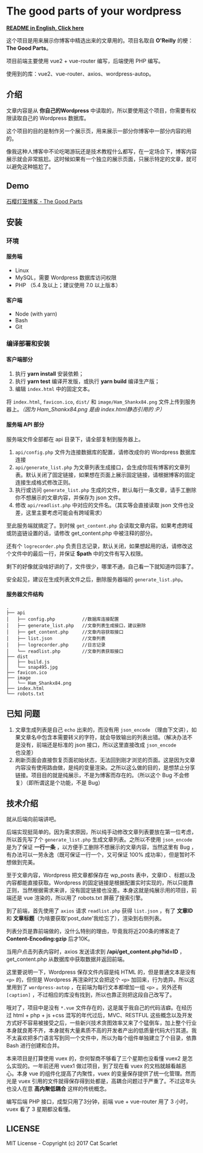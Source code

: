 # The good parts of your wordpress

**[README in English, Click here](https://github.com/catscarlet/goodparts-of-your-wordpress/blob/master/README_EN.md)**

这个项目是用来展示你博客中精选出来的文章用的。项目名取自 **O'Reilly** 的梗：**The Good Parts**。

项目前端主要使用 vue2 + vue-router 编写，后端使用 PHP 编写。

使用到的库：vue2、vue-router、axios、wordpress-autop。

## 介绍

文章内容是从 **你自己的Wordpress** 中读取的，所以要使用这个项目，你需要有权限读取自己的 Wordpress 数据库。

这个项目的目的是制作另一个展示页，用来展示一部分你博客中一部分内容的用的。

像我这种人博客中不论吃喝游玩还是技术教程什么都写，在一定场合下，博客内容展示就会非常尴尬。这时候如果有一个独立的展示页面，只展示特定的文章，就可以避免这种尴尬了。

## Demo

[石樱灯笼博客 - The Good Parts](https://articles.catscarlet.com/)

## 安装

### 环境

#### 服务端

- Linux
- MySQL，需要 Wordpress 数据库访问权限
- PHP （5.4 及以上；建议使用 7.0 以上版本）

#### 客户端

- Node (with yarn)
- Bash
- Git

### 编译部署和安装

#### 客户端部分

1. 执行 **yarn install** 安装依赖；
2. 执行 **yarn test** 编译开发版，或执行 **yarn build** 编译生产版；
3. 编辑 `index.html` 中的固定文本。

将 `index.html`, `favicon.ico`, `dist/` 和 `image/Ham_Shankx84.png` 文件上传到服务器上。_（因为 Ham_Shankx84.png 是由 index.html静态引用的 :P）_

#### 服务端 API 部分

服务端文件全部都在 api 目录下，请全部复制到服务器上。

1. `api/config.php` 文件为连接数据库的配置，请修改成你的 Wordpress 数据库连接
2. `api/generate_list.php` 为文章列表生成接口，会生成你现有博客的文章列表。默认关闭了固定链接，如果想在页面上展示固定链接，请根据博客的固定连接生成格式修改正则。
3. 执行或访问 `generate_list.php` 生成的文件，默认每行一条文章，请手工删除你不想展示的文章内容，并保存为 json 文件。
4. 修改 `api/readlist.php` 中对应的文件名。（其实等会直接读取 json 文件也没差，这里主要考虑可能会有跨域需求）

至此服务端就搞定了。到时候 `get_content.php` 会读取文章内容。如果考虑跨域或防盗链设置的话，请修改 get_content.php 中被注释的部分。

还有个 `logrecorder.php` 负责日志记录，默认关闭，如果想起用的话，请修改这个文件中的最后一行，并保证 **$path** 中的文件有写入权限。

剩下的好像就没啥好讲的了，文件很少，哪里不通，自己看一下就知道咋回事了。

安全起见，建议在生成列表文件之后，删除服务器端的 `generate_list.php`。

#### 服务器文件结构

```
.
├── api
│   ├── config.php          //数据库连接配置
│   ├── generate_list.php   //文章列表生成接口，建议删除
│   ├── get_content.php     //文章内容获取接口
│   ├── list.json           //文章列表
│   ├── logrecorder.php     //日志记录
│   └── readlist.php        //文章列表获取接口
├── dist
│   ├── build.js
│   └── snap495.jpg
├── favicon.ico
├── image
│   └── Ham_Shankx84.png
├── index.html
└── robots.txt
```

## 已知 问题

1. 文章生成列表是自己 `echo` 出来的，而没有用 `json_encode` （理由下文讲），如果文章名中包含本需要转义的字符，就会导致输出的列表出错。（解决办法不是没有，前端还是标准的 json 接口，所以这里直接改成 `json_encode` 也没差）
2. 刷新页面会直接恢复页面初始状态，无法回到刚才浏览的页面。这是因为文章内容没有使用路由做，是纯的变量渲染。之所以这么做的目的，是想禁止分享链接。项目目的就是纯展示，不是为博客而存在的。（所以这个 Bug 不会修复）（即所谓这是个功能，不是 Bug）

## 技术介绍

就从后端向前端讲吧。

后端实现挺简单的。因为需求原因，所以纯手动修改文章列表要放在第一位考虑，所以首先写了个 `generate_list.php` 生成文章列表。之所以不使用 `json_encode` 是为了保证 **一行一条** ，以方便手工删除不想展示的文章内容，当然这里有 Bug ，有办法可以一劳永逸（既可保证一行一个，又可保证 100% 成功率），但是暂时不想做到完美。

至于文章内容，Wordpress 把文章都保存在 wp_posts 表中，文章ID 、标题以及内容都能直接获取。Wordpress 的固定链接是根据配置实时实现的，所以只能靠正则，当然根据需求来讲，没有固定链接也没差。本身这就是纯展示用的项目，前端还是 vue 渲染的，所以用了 robots.txt 屏蔽了搜索引擎。

到了前端，首先使用了 `axios` 请求 `readlist.php` 获得 `list.json` ，有了 **文章ID** 和 **文章标题**（为啥要获取'post_date'我给忘了），渲染到右侧列表。

列表分页是靠前端做的，没什么特别的理由，毕竟我将近200条的博客走了 **Content-Encoding:gzip** 后才10K。

当用户点击列表内容时，axios 发送请求到 **/api/get_content.php?id=ID** ，get_content.php 从数据库中获取数据并返回前端。

这里要说明一下，Wordpress 保存文件内容是纯 HTML 的，但是普通文本是没有 `<p>` 的，但但是 Wordpress 再渲染时又会把这个 `<p>` 加回来，行为诡异。所以这里用到了 `wordpress-autop` ，在前端为每行文本都增加一组 `<p>` 。另外还有 `[caption]` ，不过相应的库没有找到，所以也靠正则把这段自己改写了。

哦对了，项目中是没有 `*.vue` 文件存在的，这是属于我自己的代码洁癖。在经历过 html + php + js +css 混写的年代过后，MVC、RESTFUL 这些概念以及开发方式好不容易被接受之后，一些新兴技术贪图效率又来了个猛倒车，加上整个行业本身就良莠不齐，本身就有大量素质不高的开发者产出的低质量代码大行其道。我不太喜欢把多门语言写到同一个文件中，所以为每个组件单独建立了个目录，依靠 Bash 进行创建和合并。

本来项目是打算使用 vuex 的，奈何智商不够看了三个星期也没看懂 vuex2 是怎么实现的。一年前还用 vuex1 做过项目，到了现在看 vuex 的文档就越看越恶心。本身 vue 的组件化提高了内聚性，vuex 的变量保存提供了统一化管理。然而光是 vuex 引用的文件就得保存得到处都是，高耦合问题过于严重了。不过这年头也没人在意 **高内聚低耦合** 这样的传统概念。

编写后端 PHP 接口，成型只用了3分钟，前端 vue + vue-router 用了 3 小时，vuex 看了 3 星期都没看懂。

## LICENSE

MIT License - Copyright (c) 2017 Cat Scarlet
